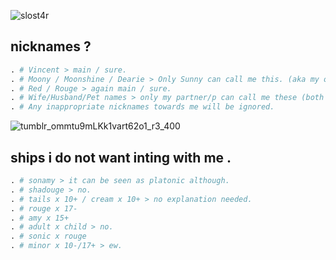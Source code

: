 ![slost4r](https://github.com/stzrxienn/stzrxienn/assets/155057376/8cb4855a-f8fd-45ac-b4af-ae85b8bb401f)

## nicknames ?
```python
. # Vincent > main / sure.
. # Moony / Moonshine / Dearie > Only Sunny can call me this. (aka my online brother.)
. # Red / Rouge > again main / sure.
. # Wife/Husband/Pet names > only my partner/p can call me these (both platonically and romantically by choice.)
. # Any inappropriate nicknames towards me will be ignored.
```



![tumblr_ommtu9mLKk1vart62o1_r3_400](https://github.com/stzrxienn/stzrxienn/assets/155057376/868a9405-2420-4da6-9037-20c8e6fb7aed)
## ships i do not want inting with me .

```python
. # sonamy > it can be seen as platonic although.
. # shadouge > no.
. # tails x 10+ / cream x 10+ > no explanation needed.
. # rouge x 17-
. # amy x 15+
. # adult x child > no.
. # sonic x rouge
. # minor x 10-/17+ > ew. 
```
